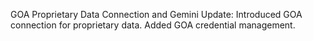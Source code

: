 GOA Proprietary Data Connection and Gemini Update: Introduced GOA connection for proprietary data. Added GOA credential management.